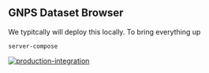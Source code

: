 ## GNPS Dataset Browser

We typitcally will deploy this locally. To bring everything up

```server-compose```

[![production-integration](https://github.com/mwang87/GNPS_DatasetExplorer/actions/workflows/productionintegration.yml/badge.svg)](https://github.com/mwang87/GNPS_DatasetExplorer/actions/workflows/productionintegration.yml)
